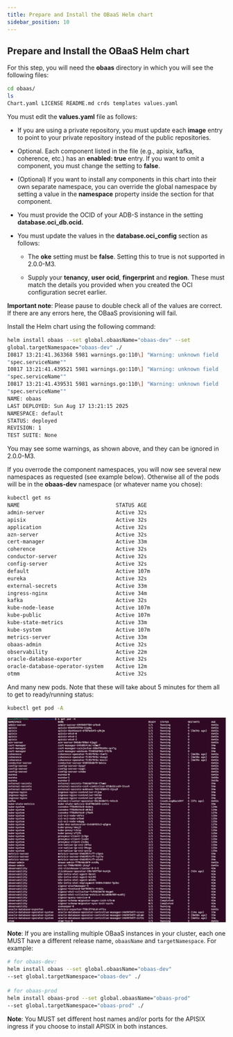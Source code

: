 ```yaml
---
title: Prepare and Install the OBaaS Helm chart
sidebar_position: 10
---
```

## Prepare and Install the OBaaS Helm chart

For this step, you will need the **obaas** directory in which you will see the following files:

```bash
cd obaas/
ls
Chart.yaml LICENSE README.md crds templates values.yaml
```

You must edit the **values.yaml** file as follows:

- If you are using a private repository, you must update each **image** entry to point to your private repository instead of the public repositories.

- Optional. Each component listed in the file (e.g., apisix, kafka, coherence, etc.) has an **enabled: true** entry. If you want to omit a component, you must change the setting to **false**.

- (Optional) If you want to install any components in this chart into their own separate namespace, you can override the global namespace by setting a value in the **namespace** property inside the section for that component.

- You must provide the OCID of your ADB-S instance in the setting **database.oci_db.ocid.**

- You must update the values in the **database.oci_config** section as follows:

  - The **oke** setting must be **false**. Setting this to true is not supported in 2.0.0-M3.

  - Supply your **tenancy**, **user** **ocid**, **fingerprint** and **region**. These must match the details you provided when you created the OCI configuration secret earlier.

**Important note**: Please pause to double check all of the values are correct. If there are any errors here, the OBaaS provisioning will fail.

Install the Helm chart using the following command:

```bash
helm install obaas --set global.obaasName="obaas-dev" --set
global.targetNamespace="obaas-dev" ./
I0817 13:21:41.363368 5981 warnings.go:110\] "Warning: unknown field
"spec.serviceName""
I0817 13:21:41.439521 5981 warnings.go:110\] "Warning: unknown field
"spec.serviceName""
I0817 13:21:41.439531 5981 warnings.go:110\] "Warning: unknown field
"spec.serviceName""
NAME: obaas
LAST DEPLOYED: Sun Aug 17 13:21:15 2025
NAMESPACE: default
STATUS: deployed
REVISION: 1
TEST SUITE: None
```

You may see some warnings, as shown above, and they can be ignored in 2.0.0-M3.

If you overrode the component namespaces, you will now see several new namespaces as requested (see example below). Otherwise all of the pods will be in the **obaas-dev** namespace (or whatever name you chose):

```bash
kubectl get ns
NAME                               STATUS AGE
admin-server                       Active 32s
apisix                             Active 32s
application                        Active 32s
azn-server                         Active 32s
cert-manager                       Active 33m
coherence                          Active 32s
conductor-server                   Active 32s
config-server                      Active 32s
default                            Active 107m
eureka                             Active 32s
external-secrets                   Active 33m
ingress-nginx                      Active 34m
kafka                              Active 32s
kube-node-lease                    Active 107m
kube-public                        Active 107m
kube-state-metrics                 Active 33m
kube-system                        Active 107m
metrics-server                     Active 33m
obaas-admin                        Active 32s
observability                      Active 22m
oracle-database-exporter           Active 32s
oracle-database-operator-system    Active 12m
otmm                               Active 32s
```

And many new pods. Note that these will take about 5 minutes for them all to get to ready/running status:

```bash
kubectl get pod -A
```

![All pods](./media/image7.png)

**Note**: If you are installing multiple OBaaS instances in your cluster, each one MUST have a different release name, `obaasName` and `targetNamespace`. For example:

```bash
# for obaas-dev:
helm install obaas --set global.obaasName="obaas-dev"
--set global.targetNamespace="obaas-dev" ./

# for obaas-prod
helm install obaas-prod --set global.obaasName="obaas-prod"
--set global.targetNamespace="obaas-prod" ./
```

**Note**: You MUST set different host names and/or ports for the APISIX ingress if you choose to install APISIX in both instances.
